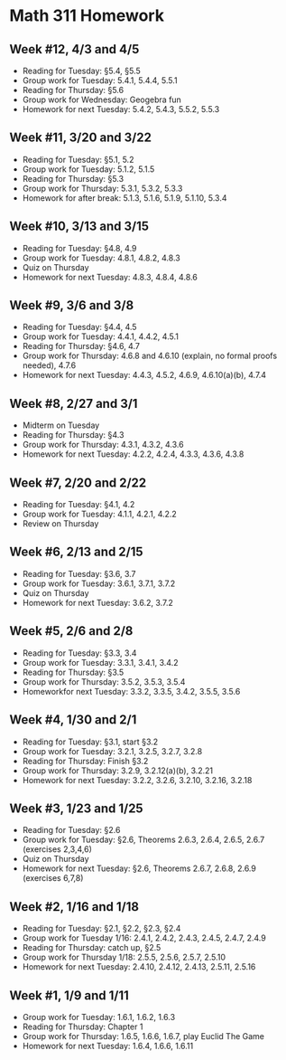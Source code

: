# Math 311 Homework

## Week #12, 4/3 and 4/5

* Reading for Tuesday: §5.4, §5.5
* Group work for Tuesday: 5.4.1, 5.4.4, 5.5.1
* Reading for Thursday: §5.6
* Group work for Wednesday: Geogebra fun
* Homework for next Tuesday: 5.4.2, 5.4.3, 5.5.2, 5.5.3

## Week #11, 3/20 and 3/22

* Reading for Tuesday: §5.1, 5.2
* Group work for Tuesday: 5.1.2, 5.1.5
* Reading for Thursday: §5.3
* Group work for Thursday: 5.3.1, 5.3.2, 5.3.3
* Homework for after break: 5.1.3, 5.1.6, 5.1.9, 5.1.10, 5.3.4

## Week #10, 3/13 and 3/15

* Reading for Tuesday: §4.8, 4.9
* Group work for Tuesday: 4.8.1, 4.8.2, 4.8.3
* Quiz on Thursday
* Homework for next Tuesday: 4.8.3, 4.8.4, 4.8.6

## Week #9, 3/6 and 3/8

* Reading for Tuesday: §4.4, 4.5
* Group work for Tuesday: 4.4.1, 4.4.2, 4.5.1
* Reading for Thursday: §4.6, 4.7
* Group work for Thursday: 4.6.8 and 4.6.10 (explain, no formal proofs needed), 4.7.6
* Homework for next Tuesday: 4.4.3, 4.5.2, 4.6.9, 4.6.10(a)(b), 4.7.4

## Week #8, 2/27 and 3/1

* Midterm on Tuesday
* Reading for Thursday: §4.3
* Group work for Thursday: 4.3.1, 4.3.2, 4.3.6
* Homework for next Tuesday: 4.2.2, 4.2.4, 4.3.3, 4.3.6, 4.3.8

## Week #7, 2/20 and 2/22

* Reading for Tuesday: §4.1, 4.2
* Group work for Tuesday: 4.1.1, 4.2.1, 4.2.2
* Review on Thursday

## Week #6, 2/13 and 2/15

* Reading for Tuesday: §3.6, 3.7
* Group work for Tuesday: 3.6.1, 3.7.1, 3.7.2
* Quiz on Thursday
* Homework for next Tuesday: 3.6.2, 3.7.2

## Week #5, 2/6 and 2/8

* Reading for Tuesday: §3.3, 3.4
* Group work for Tuesday: 3.3.1, 3.4.1, 3.4.2
* Reading for Thursday: §3.5
* Group work for Thursday: 3.5.2, 3.5.3, 3.5.4
* Homeworkfor next Tuesday: 3.3.2, 3.3.5, 3.4.2, 3.5.5, 3.5.6

## Week #4, 1/30 and 2/1

* Reading for Tuesday: §3.1, start §3.2
* Group work for Tuesday: 3.2.1, 3.2.5, 3.2.7, 3.2.8
* Reading for Thursday: Finish §3.2
* Group work for Thursday: 3.2.9, 3.2.12(a)(b), 3.2.21
* Homework for next Tuesday: 3.2.2, 3.2.6, 3.2.10, 3.2.16, 3.2.18

## Week #3, 1/23 and 1/25

* Reading for Tuesday: §2.6
* Group work for Tuesday: §2.6, Theorems 2.6.3, 2.6.4, 2.6.5, 2.6.7 (exercises 2,3,4,6)
* Quiz on Thursday
* Homework for next Tuesday: §2.6, Theorems 2.6.7, 2.6.8, 2.6.9 (exercises 6,7,8)

## Week #2, 1/16 and 1/18

* Reading for Tuesday: §2.1, §2.2, §2.3, §2.4
* Group work for Tuesday 1/16: 2.4.1, 2.4.2, 2.4.3, 2.4.5, 2.4.7, 2.4.9
* Reading for Thursday: catch up, §2.5
* Group work for Thursday 1/18: 2.5.5, 2.5.6, 2.5.7, 2.5.10
* Homework for next Tuesday: 2.4.10, 2.4.12, 2.4.13, 2.5.11, 2.5.16

## Week #1, 1/9 and 1/11

* Group work for Tuesday: 1.6.1, 1.6.2, 1.6.3
* Reading for Thursday: Chapter 1
* Group work for Thursday: 1.6.5, 1.6.6, 1.6.7, play Euclid The Game
* Homework for next Tuesday: 1.6.4, 1.6.6, 1.6.11


